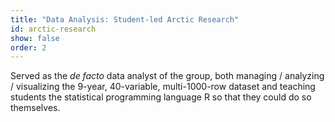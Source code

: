 ```yaml
---
title: "Data Analysis: Student-led Arctic Research"
id: arctic-research
show: false
order: 2
---
```


Served as the <i>de facto</i> data analyst of the group, both managing / analyzing / visualizing
the 9-year, 40-variable, multi-1000-row dataset and teaching students the
statistical programming language R so that they could do so themselves.

[1]: http://www.isamr.net/
